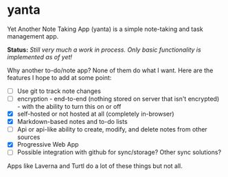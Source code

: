 # yanta

Yet Another Note Taking App (yanta) is a simple note-taking and task management app.

**Status:** *Still very much a work in process. Only basic functionality is implemented as of yet!*

Why another to-do/note app? None of them do what I want. Here are the features I hope to add at some point:

- [ ] Use git to track note changes
- [ ] encryption - end-to-end (nothing stored on server that isn't encrypted) - with the ability to turn this on or off
- [x] self-hosted or not hosted at all (completely in-browser)
- [x] Markdown-based notes and to-do lists
- [ ] Api or api-like ability to create, modify, and delete notes from other sources
- [x] Progressive Web App
- [ ] Possible integration with github for sync/storage? Other sync solutions?

Apps like Laverna and Turtl do a lot of these things but not all.
